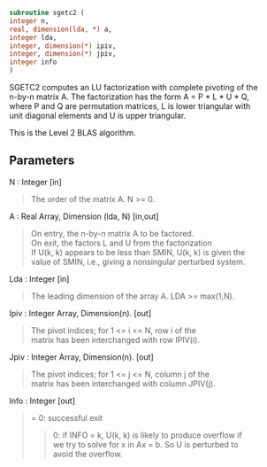 ```fortran  
subroutine sgetc2 (  
integer n,  
real, dimension(lda, *) a,  
integer lda,  
integer, dimension(*) ipiv,  
integer, dimension(*) jpiv,  
integer info  
)  
```  
  
SGETC2 computes an LU factorization with complete pivoting of the  
n-by-n matrix A. The factorization has the form A = P * L * U * Q,  
where P and Q are permutation matrices, L is lower triangular with  
unit diagonal elements and U is upper triangular.  
  
This is the Level 2 BLAS algorithm.  
  
## Parameters  
N : Integer [in]  
> The order of the matrix A. N >= 0.  
  
A : Real Array, Dimension (lda, N) [in,out]  
> On entry, the n-by-n matrix A to be factored.  
> On exit, the factors L and U from the factorization  
> If U(k, k) appears to be less than SMIN, U(k, k) is given the  
> value of SMIN, i.e., giving a nonsingular perturbed system.  
  
Lda : Integer [in]  
> The leading dimension of the array A.  LDA >= max(1,N).  
  
Ipiv : Integer Array, Dimension(n). [out]  
> The pivot indices; for 1 <= i <= N, row i of the  
> matrix has been interchanged with row IPIV(i).  
  
Jpiv : Integer Array, Dimension(n). [out]  
> The pivot indices; for 1 <= j <= N, column j of the  
> matrix has been interchanged with column JPIV(j).  
  
Info : Integer [out]  
> = 0: successful exit  
> > 0: if INFO = k, U(k, k) is likely to produce overflow if  
> we try to solve for x in Ax = b. So U is perturbed to  
> avoid the overflow.  
  
